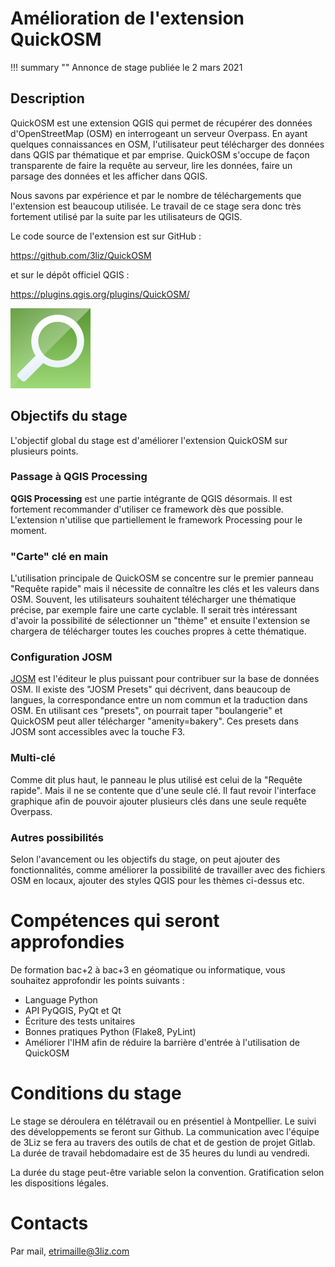 # Amélioration de l'extension QuickOSM

!!! summary ""
    Annonce de stage publiée le 2 mars 2021

## Description

QuickOSM est une extension QGIS qui permet de récupérer des données d'OpenStreetMap (OSM) en interrogeant un 
serveur Overpass. En ayant quelques connaissances en OSM, l'utilisateur peut télécharger des données dans 
QGIS par thématique et par emprise. QuickOSM s'occupe de façon transparente de faire la requête au serveur,
lire les données, faire un parsage des données et les afficher dans QGIS.

Nous savons par expérience et par le nombre de téléchargements que l'extension est beaucoup utilisée. Le
travail de ce stage sera donc très fortement utilisé par la suite par les utilisateurs de QGIS.

Le code source de l'extension est sur GitHub : 

https://github.com/3liz/QuickOSM

et sur le dépôt officiel QGIS : 

https://plugins.qgis.org/plugins/QuickOSM/

![QuickOSM](./media/quickosm.png)

## Objectifs du stage

L'objectif global du stage est d'améliorer l'extension QuickOSM sur plusieurs points.

### Passage à QGIS Processing

**QGIS Processing** est une partie intégrante de QGIS désormais. Il est fortement recommander d'utiliser ce
framework dès que possible. L'extension n'utilise que partiellement le framework Processing pour le moment.

### "Carte" clé en main

L'utilisation principale de QuickOSM se concentre sur le premier panneau "Requête rapide" mais il nécessite de
connaître les clés et les valeurs dans OSM. Souvent, les utilisateurs souhaitent télécharger une thématique
précise, par exemple faire une carte cyclable. Il serait très intéressant d'avoir la possibilité de
sélectionner un "thème" et ensuite l'extension se chargera de télécharger toutes les couches propres à cette
thématique.

### Configuration JOSM

[JOSM](https://wiki.openstreetmap.org/wiki/JOSM) est l'éditeur le plus puissant pour contribuer sur la base de
données OSM. Il existe des "JOSM Presets" qui décrivent, dans beaucoup de langues, la correspondance entre un
nom commun et la traduction dans OSM. En utilisant ces "presets", on pourrait taper "boulangerie" et QuickOSM
peut aller télécharger "amenity=bakery". Ces presets dans JOSM sont accessibles avec la touche F3.

### Multi-clé

Comme dit plus haut, le panneau le plus utilisé est celui de la "Requête rapide". Mais il ne se contente que
d'une seule clé. Il faut revoir l'interface graphique afin de pouvoir ajouter plusieurs clés dans une seule
requête Overpass.

### Autres possibilités

Selon l'avancement ou les objectifs du stage, on peut ajouter des fonctionnalités, comme améliorer la
possibilité de travailler avec des fichiers OSM en locaux, ajouter des styles QGIS pour les thèmes ci-dessus
etc.

# Compétences qui seront approfondies

De formation bac+2 à bac+3 en géomatique ou informatique, vous souhaitez approfondir les points suivants :

* Language Python
* API PyQGIS, PyQt et Qt
* Écriture des tests unitaires
* Bonnes pratiques Python (Flake8, PyLint)
* Améliorer l'IHM afin de réduire la barrière d'entrée à l'utilisation de QuickOSM

# Conditions du stage

Le stage se déroulera en télétravail ou en présentiel à Montpellier.
Le suivi des développements se feront sur Github. La communication avec l'équipe de 3Liz se fera au travers 
des outils de chat et de gestion de projet Gitlab. La durée de travail hebdomadaire est de 35 heures du lundi
au vendredi.

La durée du stage peut-être variable selon la convention.
Gratification selon les dispositions légales.

# Contacts

Par mail, etrimaille@3liz.com
